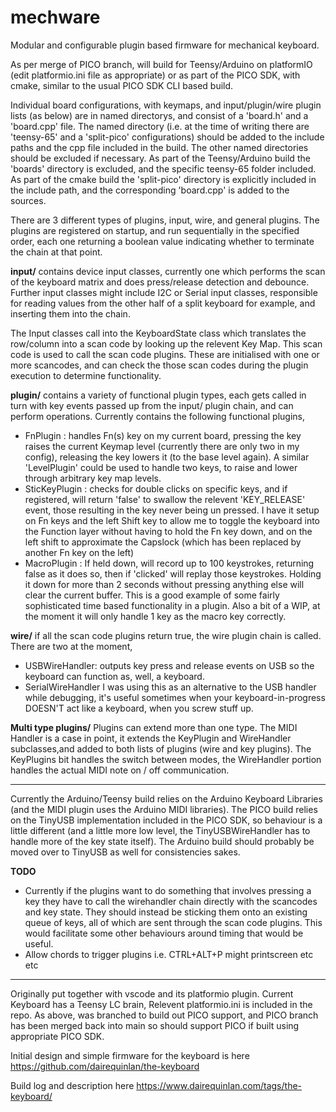 # mechware
Modular and configurable plugin based firmware for mechanical keyboard.

As per merge of PICO branch, will build for Teensy/Arduino on platformIO (edit platformio.ini file as appropriate) or as part of the PICO SDK, with cmake, similar to the usual PICO SDK CLI based build.

Individual board configurations, with keymaps, and input/plugin/wire plugin lists (as below) are in named directorys, and consist of a 'board.h' and a 'board.cpp' file. The named directory (i.e. at the time of writing there are 'teensy-65' and a 'split-pico' configurations) should be added to the include paths and the cpp file included in the build. The other named directories should be excluded if necessary. As part of the Teensy/Arduino build the 'boards' directory is excluded, and the specific teensy-65 folder included. As part of the cmake build the 'split-pico' directory is explicitly included in the include path, and the corresponding 'board.cpp' is added to the sources.

There are 3 different types of plugins, input, wire, and general plugins. The plugins are registered on startup, and run sequentially in the specified order, each one returning a boolean value indicating whether to terminate the chain at that point.

**input/** contains device input classes, currently one which performs the scan of the keyboard matrix and does press/release detection and debounce. Further input classes might include I2C or Serial input classes, responsible for reading values from the other half of a split keyboard for example, and inserting them into the chain.

The Input classes call into the KeyboardState class which translates the row/column into a scan code by looking up the relevent Key Map. This scan code is used to call the scan code plugins. These are initialised with one or more scancodes, and can check the those scan codes during the plugin execution to determine functionality.

**plugin/** contains a variety of functional plugin types, each gets called in turn with key events passed up from the input/ plugin chain, and can perform operations. 
Currently contains the following functional plugins, 
* FnPlugin : handles Fn(s) key on my current board, pressing the key raises the current Keymap level (currently there are only two in my config), releasing the key lowers it (to the base level again). A similar 'LevelPlugin' could be used to handle two keys, to raise and lower through arbitrary key map levels.
* SticKeyPlugin : checks for double clicks on specific keys, and if registered, will return 'false' to swallow the relevent 'KEY_RELEASE' event, those resulting in the key never being un pressed. I have it setup on Fn keys and the left Shift key to allow me to toggle the keyboard into the Function layer without having to hold the Fn key down, and on the left shift to approximate the Capslock (which has been replaced by another Fn key on the left)
* MacroPlugin : If held down, will record up to 100 keystrokes, returning false as it does so, then if 'clicked' will replay those keystrokes. Holding it down for more than 2 seconds without pressing anything else will clear the current buffer. This is a good example of some fairly sophisticated time based functionality in a plugin. Also a bit of a WIP, at the moment it will only handle 1 key as the macro key correctly.

**wire/** if all the scan code plugins return true, the wire plugin chain is called. There are two at the moment, 
 * USBWireHandler: outputs key press and release events on USB so the keyboard can function as, well, a keyboard.
 * SerialWireHandler I was using this as an alternative to the USB handler while debugging, it's useful sometimes when your keyboard-in-progress DOESN'T act like a keyboard, when you screw stuff up.

**Multi type plugins/** Plugins can extend more than one type. The MIDI Handler is a case in point, it extends the KeyPlugin and WireHandler subclasses,and added to both lists of plugins (wire and key plugins). The KeyPlugins bit handles the switch between modes, the WireHandler portion handles the actual MIDI note on / off communication. 

----------------------------------------------------------------------------------

Currently the Arduino/Teensy build relies on the Arduino Keyboard Libraries (and the MIDI plugin uses the Arduino MIDI libraries). The PICO build relies on the TinyUSB implementation included in the PICO SDK, so behaviour is a little different (and a little more low level, the TinyUSBWireHandler has to handle more of the key state itself). The Arduino build should probably be moved over to TinyUSB as well for consistencies sakes. 

**TODO** 
* Currently if the plugins want to do something that involves pressing a key they have to call the wirehandler chain directly with the scancodes and key state. They should instead be sticking them onto an existing queue of keys, all of which are sent through the scan code plugins. This would facilitate some other behaviours around timing that would be useful. 
* Allow chords to trigger plugins i.e. CTRL+ALT+P might printscreen etc etc

---

Originally put together with vscode and its platformio plugin. Current Keyboard has a Teensy LC brain, Relevent platformio.ini is included in the repo. As above, was branched to build out PICO support, and PICO branch has been merged back into main so should support PICO if built using appropriate PICO SDK.

Initial design and simple firmware for the keyboard is here https://github.com/dairequinlan/the-keyboard 

Build log and description here https://www.dairequinlan.com/tags/the-keyboard/
